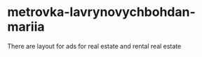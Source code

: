 # metrovka-lavrynovychbohdan-mariia
There are layout for ads for real estate and rental real estate
